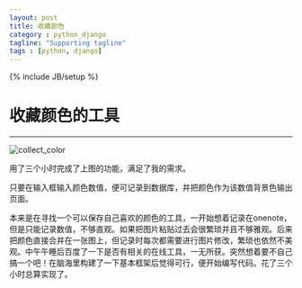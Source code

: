```yaml
---
layout: post
title: 收藏颜色
category : python_django
tagline: "Supporting tagline"
tags : [python, django]
---
```

{% include JB/setup %}
# 收藏颜色的工具
---
![collect_color](http://enml.github.io/blog/image/collect_color.jpg)


用了三个小时完成了上图的功能，满足了我的需求。

只要在输入框输入颜色数值，便可记录到数据库，并把颜色作为该数值背景色输出页面。

<!--break-->

本来是在寻找一个可以保存自己喜欢的颜色的工具，一开始想着记录在onenote，但是只能记录数值，不够直观。如果把图片粘贴过去会很繁琐并且不够雅观。后来把颜色直接合并在一张图上，但记录时每次都需要进行图片修改，繁琐也依然不美观。中午午睡后百度了一下是否有相关的在线工具，一无所获。突然想着要不自己搞一个吧！在脑海里构建了一下基本框架后觉得可行，便开始编写代码。花了三个小时总算实现了。

